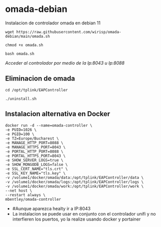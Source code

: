 # omada-debian
Instalacion de controlador omada en debian 11

```
wget https://raw.githubusercontent.com/wirisp/omada-debian/main/omada.sh
```

```
chmod +x omada.sh
```

```
bash omada.sh
```

_Acceder al controlador por medio de la Ip:8043 u Ip:8088_

## Eliminacion de omada

```
cd /opt/tplink/EAPController
```
```
./uninstall.sh
```

## Instalacion alternativa en Docker

```
docker run -d --name=omada-controller \
-e PUID=1026 \
-e PGID=100 \
-e TZ=Europe/Bucharest \
-e MANAGE_HTTP_PORT=8088 \
-e MANAGE_HTTPS_PORT=8043 \
-e PORTAL_HTTP_PORT=8088 \
-e PORTAL_HTTPS_PORT=8043 \
-e SHOW_SERVER_LOGS=true \
-e SHOW_MONGODB_LOGS=false \
-e SSL_CERT_NAME="tls.crt" \
-e SSL_KEY_NAME="tls.key" \
-v /volume1/docker/omada/data:/opt/tplink/EAPController/data \
-v /volume1/docker/omada/logs:/opt/tplink/EAPController/logs \
-v /volume1/docker/omada/work:/opt/tplink/EAPController/work \
--net host \
--restart always \
mbentley/omada-controller
```

- #Aunque aparezca healty ir a IP:8043
- La instalacion se puede usar en conjunto con el controlador unifi y no interfieren los puertos, yo la realize usando docker y portainer
